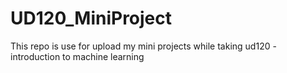 # UD120_MiniProject
This repo is use for upload my mini projects while taking ud120 - introduction to machine learning
